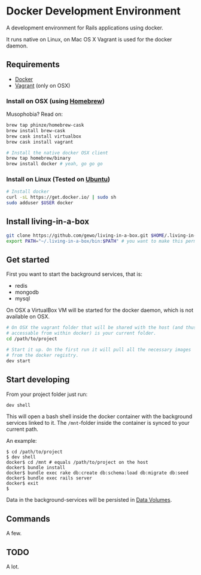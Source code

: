 # Docker Development Environment

A development environment for Rails applications using docker.

It runs native on Linux, on Mac OS X Vagrant is used for the docker
daemon.

## Requirements

* [Docker](http://www.docker.io/)
* [Vagrant](http://vagrantup.com/) (only on OSX)

### Install on OSX (using [Homebrew](http://brew.sh))

Musophobia? Read on:

```sh
brew tap phinze/homebrew-cask
brew install brew-cask
brew cask install virtualbox
brew cask install vagrant

# Install the native docker OSX client
brew tap homebrew/binary
brew install docker # yeah, go go go
```

### Install on Linux (Tested on [Ubuntu](http://www.ubuntu.com/))

```sh
# Install docker
curl -sL https://get.docker.io/ | sudo sh
sudo adduser $USER docker
```

## Install living-in-a-box

```sh
git clone https://github.com/gewo/living-in-a-box.git $HOME/.living-in-a-box
export PATH="~/.living-in-a-box/bin:$PATH" # you want to make this permanent
```

## Get started

First you want to start the background services, that is:

* redis
* mongodb
* mysql

On OSX a VirtualBox VM will be started for the docker daemon, which is
not available on OSX.

```sh
# On OSX the vagrant folder that will be shared with the host (and thus
# accessable from within docker) is your current folder.
cd /path/to/project

# Start it up. On the first run it will pull all the necessary images
# from the docker registry.
dev start
```

## Start developing

From your project folder just run:

```sh
dev shell
```

This will open a bash shell inside the docker container with the
background services linked to it. The `/mnt`-folder inside the container
is synced to your current path.

An example:

```
$ cd /path/to/project
$ dev shell
docker$ cd /mnt # equals /path/to/project on the host
docker$ bundle install
docker$ bundle exec rake db:create db:schema:load db:migrate db:seed
docker$ bundle exec rails server
docker$ exit
$
```

Data in the background-services will be persisted in
[Data Volumes](http://docs.docker.io/en/latest/use/working_with_volumes/).

## Commands

A few.

## TODO

A lot.
